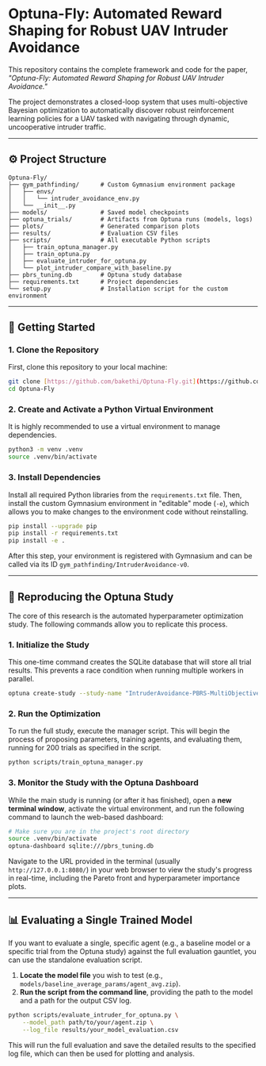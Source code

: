 # Optuna-Fly: Automated Reward Shaping for Robust UAV Intruder Avoidance

This repository contains the complete framework and code for the paper, *"Optuna-Fly: Automated Reward Shaping for Robust UAV Intruder Avoidance."*

The project demonstrates a closed-loop system that uses multi-objective Bayesian optimization to automatically discover robust reinforcement learning policies for a UAV tasked with navigating through dynamic, uncooperative intruder traffic.

---

## ⚙️ Project Structure

```
Optuna-Fly/
├── gym_pathfinding/      # Custom Gymnasium environment package
│   ├── envs/
│   │   └── intruder_avoidance_env.py
│   └── __init__.py
├── models/               # Saved model checkpoints
├── optuna_trials/        # Artifacts from Optuna runs (models, logs)
├── plots/                # Generated comparison plots
├── results/              # Evaluation CSV files
├── scripts/              # All executable Python scripts
│   ├── train_optuna_manager.py
│   ├── train_optuna.py
│   ├── evaluate_intruder_for_optuna.py
│   └── plot_intruder_compare_with_baseline.py
├── pbrs_tuning.db        # Optuna study database
├── requirements.txt      # Project dependencies
└── setup.py              # Installation script for the custom environment
```

---

## 🚀 Getting Started

### 1. Clone the Repository

First, clone this repository to your local machine:
```bash
git clone [https://github.com/bakethi/Optuna-Fly.git](https://github.com/bakethi/Optuna-Fly.git)
cd Optuna-Fly
```

### 2. Create and Activate a Python Virtual Environment

It is highly recommended to use a virtual environment to manage dependencies.
```bash
python3 -m venv .venv
source .venv/bin/activate
```

### 3. Install Dependencies

Install all required Python libraries from the `requirements.txt` file. Then, install the custom Gymnasium environment in "editable" mode (`-e`), which allows you to make changes to the environment code without reinstalling.
```bash
pip install --upgrade pip
pip install -r requirements.txt
pip install -e .
```
After this step, your environment is registered with Gymnasium and can be called via its ID `gym_pathfinding/IntruderAvoidance-v0`.

---

## 🔬 Reproducing the Optuna Study

The core of this research is the automated hyperparameter optimization study. The following commands allow you to replicate this process.

### 1. Initialize the Study

This one-time command creates the SQLite database that will store all trial results. This prevents a race condition when running multiple workers in parallel.
```bash
optuna create-study --study-name "IntruderAvoidance-PBRS-MultiObjective" --storage "sqlite:///pbrs_tuning.db" --directions "minimize" "minimize"
```

### 2. Run the Optimization

To run the full study, execute the manager script. This will begin the process of proposing parameters, training agents, and evaluating them, running for 200 trials as specified in the script.
```bash
python scripts/train_optuna_manager.py
```

### 3. Monitor the Study with the Optuna Dashboard

While the main study is running (or after it has finished), open a **new terminal window**, activate the virtual environment, and run the following command to launch the web-based dashboard:
```bash
# Make sure you are in the project's root directory
source .venv/bin/activate
optuna-dashboard sqlite:///pbrs_tuning.db
```
Navigate to the URL provided in the terminal (usually `http://127.0.0.1:8080/`) in your web browser to view the study's progress in real-time, including the Pareto front and hyperparameter importance plots.

---

## 📊 Evaluating a Single Trained Model

If you want to evaluate a single, specific agent (e.g., a baseline model or a specific trial from the Optuna study) against the full evaluation gauntlet, you can use the standalone evaluation script.

1.  **Locate the model file** you wish to test (e.g., `models/baseline_average_params/agent_avg.zip`).
2.  **Run the script from the command line**, providing the path to the model and a path for the output CSV log.

```bash
python scripts/evaluate_intruder_for_optuna.py \
    --model_path path/to/your/agent.zip \
    --log_file results/your_model_evaluation.csv
```

This will run the full evaluation and save the detailed results to the specified log file, which can then be used for plotting and analysis.